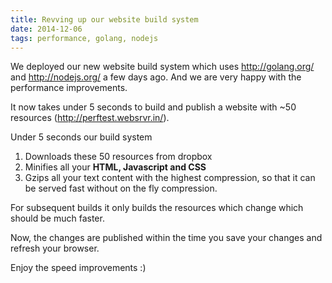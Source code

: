 ```yaml
---
title: Revving up our website build system
date: 2014-12-06
tags: performance, golang, nodejs
---
```


We deployed our new website build system which uses http://golang.org/ and http://nodejs.org/
a few days ago. And we are very happy with the performance improvements.

It now takes under 5 seconds to build and publish a website with ~50 resources
(http://perftest.websrvr.in/).

Under 5 seconds our build system

  1. Downloads these 50 resources from dropbox
  2. Minifies all your **HTML, Javascript and CSS**
  3. Gzips all your text content with the highest compression, so that it can be
     served fast without on the fly compression.

For subsequent builds it only builds the resources which change which should be
much faster.

Now, the changes are published within the time you save your changes and refresh your browser.


Enjoy the speed improvements :)

